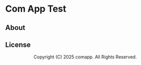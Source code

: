 # Com App Test

## About

## License
<center>Copyright (C) 2025 comapp. All Rights Reserved.</center>
